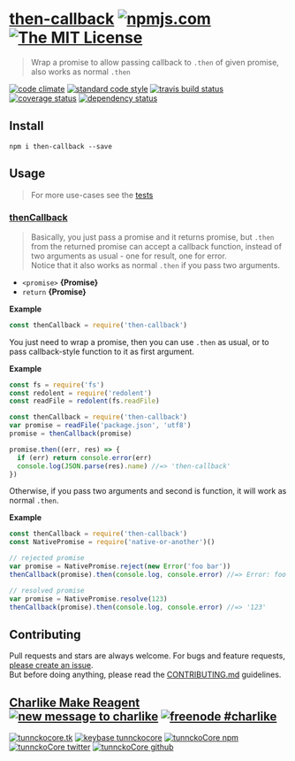 # [then-callback][author-www-url] [![npmjs.com][npmjs-img]][npmjs-url] [![The MIT License][license-img]][license-url] 

> Wrap a promise to allow passing callback to `.then` of given promise, also works as normal `.then`

[![code climate][codeclimate-img]][codeclimate-url] [![standard code style][standard-img]][standard-url] [![travis build status][travis-img]][travis-url] [![coverage status][coveralls-img]][coveralls-url] [![dependency status][david-img]][david-url]


## Install
```
npm i then-callback --save
```


## Usage
> For more use-cases see the [tests](./test.js)

### [thenCallback](./index.js#L30)
> Basically, you just pass a promise and it returns promise, but `.then` from the returned promise can accept a callback function, instead of two arguments as usual - one for result, one for error.  
Notice that it also works as normal `.then` if you pass two arguments.

- `<promise>` **{Promise}**
- `return` **{Promise}**

**Example**

```js
const thenCallback = require('then-callback')
```

You just need to wrap a promise, then you can use `.then` as usual, or to pass callback-style function to it as first argument.

**Example**

```js
const fs = require('fs')
const redolent = require('redolent')
const readFile = redolent(fs.readFile)

const thenCallback = require('then-callback')
var promise = readFile('package.json', 'utf8')
promise = thenCallback(promise)

promise.then((err, res) => {
  if (err) return console.error(err)
  console.log(JSON.parse(res).name) //=> 'then-callback'
})
```

Otherwise, if you pass two arguments and second is function, it will work as normal `.then`.

**Example**

```js
const thenCallback = require('then-callback')
const NativePromise = require('native-or-another')()

// rejected promise
var promise = NativePromise.reject(new Error('foo bar'))
thenCallback(promise).then(console.log, console.error) //=> Error: foo bar

// resolved promise
var promise = NativePromise.resolve(123)
thenCallback(promise).then(console.log, console.error) //=> '123'
```


## Contributing
Pull requests and stars are always welcome. For bugs and feature requests, [please create an issue](https://github.com/hybridables/then-callback/issues/new).  
But before doing anything, please read the [CONTRIBUTING.md](./CONTRIBUTING.md) guidelines.


## [Charlike Make Reagent](http://j.mp/1stW47C) [![new message to charlike][new-message-img]][new-message-url] [![freenode #charlike][freenode-img]][freenode-url]

[![tunnckocore.tk][author-www-img]][author-www-url] [![keybase tunnckocore][keybase-img]][keybase-url] [![tunnckoCore npm][author-npm-img]][author-npm-url] [![tunnckoCore twitter][author-twitter-img]][author-twitter-url] [![tunnckoCore github][author-github-img]][author-github-url]


[npmjs-url]: https://www.npmjs.com/package/then-callback
[npmjs-img]: https://img.shields.io/npm/v/then-callback.svg?label=then-callback

[license-url]: https://github.com/hybridables/then-callback/blob/master/LICENSE.md
[license-img]: https://img.shields.io/badge/license-MIT-blue.svg


[codeclimate-url]: https://codeclimate.com/github/hybridables/then-callback
[codeclimate-img]: https://img.shields.io/codeclimate/github/hybridables/then-callback.svg

[travis-url]: https://travis-ci.org/hybridables/then-callback
[travis-img]: https://img.shields.io/travis/hybridables/then-callback.svg

[coveralls-url]: https://coveralls.io/r/hybridables/then-callback
[coveralls-img]: https://img.shields.io/coveralls/hybridables/then-callback.svg

[david-url]: https://david-dm.org/hybridables/then-callback
[david-img]: https://img.shields.io/david/hybridables/then-callback.svg

[standard-url]: https://github.com/feross/standard
[standard-img]: https://img.shields.io/badge/code%20style-standard-brightgreen.svg


[author-www-url]: http://www.tunnckocore.tk
[author-www-img]: https://img.shields.io/badge/www-tunnckocore.tk-fe7d37.svg

[keybase-url]: https://keybase.io/tunnckocore
[keybase-img]: https://img.shields.io/badge/keybase-tunnckocore-8a7967.svg

[author-npm-url]: https://www.npmjs.com/~tunnckocore
[author-npm-img]: https://img.shields.io/badge/npm-~tunnckocore-cb3837.svg

[author-twitter-url]: https://twitter.com/tunnckoCore
[author-twitter-img]: https://img.shields.io/badge/twitter-@tunnckoCore-55acee.svg

[author-github-url]: https://github.com/tunnckoCore
[author-github-img]: https://img.shields.io/badge/github-@tunnckoCore-4183c4.svg

[freenode-url]: http://webchat.freenode.net/?channels=charlike
[freenode-img]: https://img.shields.io/badge/freenode-%23charlike-5654a4.svg

[new-message-url]: https://github.com/tunnckoCore/ama
[new-message-img]: https://img.shields.io/badge/ask%20me-anything-green.svg